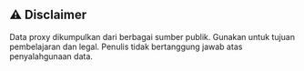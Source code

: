 ## ⚠️ Disclaimer

Data proxy dikumpulkan dari berbagai sumber publik. 
Gunakan untuk tujuan pembelajaran dan legal.
Penulis tidak bertanggung jawab atas penyalahgunaan data.
